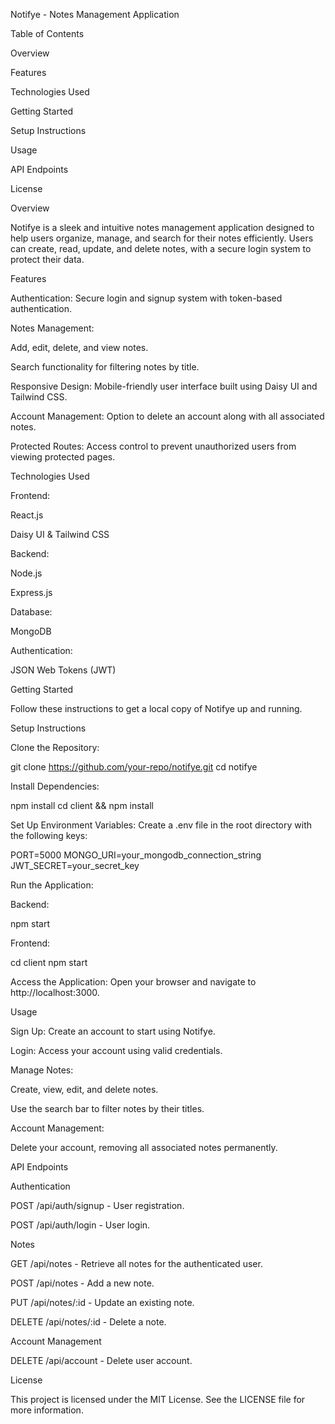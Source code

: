 Notifye - Notes Management Application

Table of Contents

Overview

Features

Technologies Used

Getting Started

Setup Instructions

Usage

API Endpoints

License

Overview

Notifye is a sleek and intuitive notes management application designed to help users organize, manage, and search for their notes efficiently. Users can create, read, update, and delete notes, with a secure login system to protect their data.

Features

Authentication: Secure login and signup system with token-based authentication.

Notes Management:

Add, edit, delete, and view notes.

Search functionality for filtering notes by title.

Responsive Design: Mobile-friendly user interface built using Daisy UI and Tailwind CSS.

Account Management: Option to delete an account along with all associated notes.

Protected Routes: Access control to prevent unauthorized users from viewing protected pages.

Technologies Used

Frontend:

React.js

Daisy UI & Tailwind CSS

Backend:

Node.js

Express.js

Database:

MongoDB

Authentication:

JSON Web Tokens (JWT)

Getting Started

Follow these instructions to get a local copy of Notifye up and running.

Setup Instructions

Clone the Repository:

git clone https://github.com/your-repo/notifye.git
cd notifye

Install Dependencies:

npm install
cd client && npm install

Set Up Environment Variables:
Create a .env file in the root directory with the following keys:

PORT=5000
MONGO_URI=your_mongodb_connection_string
JWT_SECRET=your_secret_key

Run the Application:

Backend:

npm start

Frontend:

cd client
npm start

Access the Application:
Open your browser and navigate to http://localhost:3000.

Usage

Sign Up: Create an account to start using Notifye.

Login: Access your account using valid credentials.

Manage Notes:

Create, view, edit, and delete notes.

Use the search bar to filter notes by their titles.

Account Management:

Delete your account, removing all associated notes permanently.

API Endpoints

Authentication

POST /api/auth/signup - User registration.

POST /api/auth/login - User login.

Notes

GET /api/notes - Retrieve all notes for the authenticated user.

POST /api/notes - Add a new note.

PUT /api/notes/:id - Update an existing note.

DELETE /api/notes/:id - Delete a note.

Account Management

DELETE /api/account - Delete user account.

License

This project is licensed under the MIT License. See the LICENSE file for more information.

